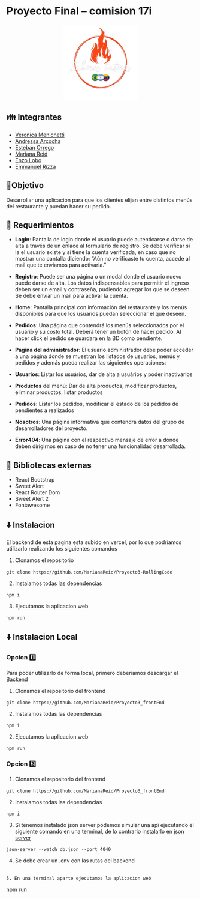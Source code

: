 # Proyecto Final – comision 17i
<p align="center"> <img src="proy3-frontend/src/img/logo.png" alt="logo-saboreslatinos" height="200" width="200"/> </p>

## 👪 Integrantes 
- [Veronica Menichetti](https://github.com/VMenichetti)
- [Andressa Arcocha](https://github.com/AndressaArcocha)
- [Esteban Orrego](https://github.com/eOrrego)
- [Mariana Reid](https://github.com/MarianaReid)
- [Enzo Lobo](https://github.com/elobo81)
- [Emmanuel Rizza](https://github.com/Emmanuelrizza)


## 📜Objetivo

Desarrollar una aplicación para que los clientes elijan entre distintos menús del restaurante y puedan hacer su pedido.


## 📜 Requerimientos 

- **Login**: Pantalla de login donde el usuario puede autenticarse o darse de alta a través de un enlace al formulario de registro. Se debe verificar si la el usuario existe y si tiene la cuenta verificada, en caso que no mostrar una pantalla diciendo: “Aún no verificaste tu cuenta, accede al mail que te enviamos para activarla.”
- **Registro**: Puede ser una página o un modal donde el usuario nuevo puede darse de alta.
Los datos indispensables para permitir el ingreso deben ser un email y contraseña, pudiendo agregar los que se deseen. Se debe enviar un mail para activar la cuenta.

- **Home**: Pantalla principal con información del restaurante y los menús disponibles para que los usuarios puedan seleccionar el que deseen.
- **Pedidos**: Una página que contendrá los menús seleccionados por el usuario y su costo total. Deberá tener un botón de hacer pedido. Al hacer click el pedido se guardará en la BD como pendiente.
- **Pagina del administrador**: El usuario administrador debe poder acceder a una página donde se muestran los listados de usuarios, menús y pedidos y además pueda realizar las siguientes operaciones:
- **Usuarios**: Listar los usuários, dar de alta a usuários y poder inactivarlos
- **Productos** del menú: Dar de alta productos, modificar productos, eliminar productos, listar productos
- **Pedidos**: Listar los pedidos, modificar el estado de los pedidos de pendientes a realizados
- **Nosotros**: Una página informativa que contendrá datos del grupo de desarrolladores del proyecto.
- **Error404**: Una página con el respectivo mensaje de error a donde deben dirigirnos en caso de no tener una
funcionalidad desarrollada.
## 📗 Bibliotecas externas

- React Bootstrap
- Sweet Alert
- React Router Dom
- Sweet Alert 2
- Fontawesome

## ⬇️ Instalacion
El backend de esta pagina esta subido en vercel, por lo que podriamos utilizarlo realizando los siguientes comandos

1. Clonamos el repositorio
```
git clone https://github.com/MarianaReid/Proyecto3-RollingCode
```
2. Instalamos todas las dependencias
```
npm i
```
3. Ejecutamos la aplicacion web
```
npm run
```
## ⬇️ Instalacion Local

### Opcion 1️⃣ 
Para poder utilizarlo de forma local, primero deberiamos descargar el [Backend]( https://github.com/MarianaReid/Proyecto3-RollingCode)

1. Clonamos el repositorio del frontend 
```
git clone https://github.com/MarianaReid/Proyecto3_frontEnd
```

2. Instalamos todas las dependencias
```
npm i
```

2. Ejecutamos la aplicacion web
```
npm run
```
### Opcion 2️⃣
1. Clonamos el repositorio del frontend 
```
git clone https://github.com/MarianaReid/Proyecto3_frontEnd
```

2. Instalamos todas las dependencias
```
npm i
```

3. Si tenemos instalado json server podemos simular una api ejecutando el siguiente comando en una terminal, de lo contrario instalarlo en [json server](https://www.npmjs.com/package/json-server) 

```
json-server --watch db.json --port 4040
```

4. Se debe crear un .env con las rutas del backend
```

5. En una terminal aparte ejecutamos la aplicacion web
```
npm run
```

